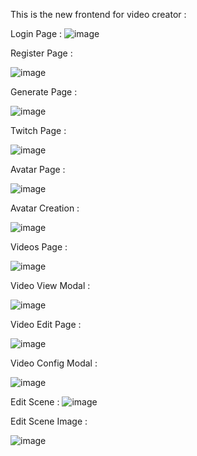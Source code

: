 This is the new frontend for video creator :

Login Page : 
![image](https://github.com/user-attachments/assets/30b93680-59aa-4a68-9676-f3b572bb1dd2)

Register Page : 

![image](https://github.com/user-attachments/assets/1657ce0a-2837-4c9a-81b3-8edbf24b7a19)

Generate Page :

![image](https://github.com/user-attachments/assets/595f98ad-a95b-4290-a9e5-f84625ca9b02)

Twitch Page :

![image](https://github.com/user-attachments/assets/06bee5dc-76bb-4d71-9e26-e4105ac743e4)


Avatar Page : 

![image](https://github.com/user-attachments/assets/18aea552-e344-4816-ab71-f8025d0a394e)

Avatar Creation :

![image](https://github.com/user-attachments/assets/de60006b-47cc-4485-b567-a93eaa700fab)

Videos Page :

![image](https://github.com/user-attachments/assets/7ca6171d-55c5-4c8f-959a-3700d3556e0d)

Video View Modal :

![image](https://github.com/user-attachments/assets/1fd5aabe-30aa-4646-a2eb-33de4ecbb6a1)

Video Edit Page :

![image](https://github.com/user-attachments/assets/47839969-1a33-4631-b6f7-df76d853e8b8)


Video Config Modal :

![image](https://github.com/user-attachments/assets/7f55dc19-2690-4c9f-bf11-c68457a9d651)


Edit Scene : 
![image](https://github.com/user-attachments/assets/5eb4c066-a7ec-4e2f-bdb9-f5b244c0672f)

Edit Scene Image : 

![image](https://github.com/user-attachments/assets/1258fef2-ae77-4e98-bfce-d120c38aac3b)



